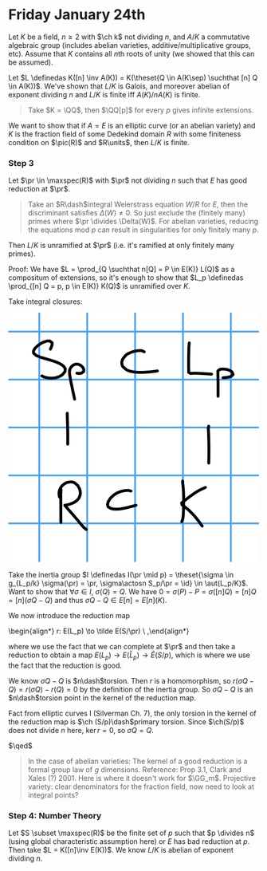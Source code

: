 # Friday January 24th

Let $K$ be a field, $n\geq 2$ with $\ch k$ not dividing $n$, and $A/K$ a commutative algebraic group (includes abelian varieties, additive/multiplicative groups, etc).
Assume that $K$ contains all $n$th roots of unity (we showed that this can be assumed).

Let $L \definedas K([n] \inv A(K)) = K(\theset{Q \in A(K\sep) \suchthat [n] Q \in A(K))$.
We've shown that $L/K$ is Galois, and moreover abelian of exponent dividing $n$ and $L/K$ is finite iff $A(K) / n A(K)$ is finite.

> Take $K = \QQ$, then $\QQ[p]$ for every $p$ gives infinite extensions.

We want to show that if $A=E$ is an elliptic curve (or an abelian variety) and $K$ is the fraction field of some Dedekind domain $R$ with some finiteness condition on $\pic(R)$ and $R\units$, then $L/K$ is finite.

### Step 3 

Let $\pr \in \maxspec(R)$ with $\pr$ not dividing $n$ such that $E$ has good reduction at $\pr$.

> Take an $R\dash$integral Weierstrass equation $W/R$ for $E$, then the discriminant satisfies $\Delta(W) \neq 0$.
> So just exclude the (finitely many) primes where $\pr \divides \Delta(W)$.
> For abelian varieties, reducing the equations mod $p$ can result in singularities for only finitely many $p$.

Then $L/K$ is unramified at $\pr$ (i.e. it's ramified at only finitely many primes).

Proof:
We have $L = \prod_{Q \suchthat n[Q] = P \in E(K)} L(Q)$ as a compositum of extensions, so it's enough to show that
$L_p \definedas \prod_{[n] Q = p, p \in E(K)} K(Q)$ is unramified over $K$.

Take integral closures:

![Image](figures/2020-01-24-12:34.png)

Take the inertia group $I \definedas I(\pr \mid p) = \theset{\sigma \in g_{L_p/k} \sigma(\pr) = \pr, \sigma\actosn S_p/\pr = \id} \in \aut(L_p/K)$.
Want to show that $\forall \sigma \in I$, $\sigma(Q) = Q$.
We have $0 = \sigma(P) - P = \sigma([n]Q) = [n]Q = [n](\sigma Q - Q)$ and thus $\sigma Q - Q \in E[n] = E[n](K)$.

We now introduce the reduction map

\begin{align*}
r: E(L_p) \to \tilde E(S/\pr) \\
,\end{align*}

where we use the fact that we can complete at $\pr$ and then take a reduction to obtain a map $E(L_p) \to E(\hat L_p) \to \tilde E(S/p)$, which is where we use the fact that the reduction is good.

We know $\sigma Q - Q$ is $n\dash$torsion.
Then $r$ is a homomorphism, so $r(\sigma Q - Q) = r(\sigma Q) - r(Q) = 0$ by the definition of the inertia group.
So $\sigma Q - Q$ is an $n\dash$torsion point in the kernel of the reduction map.

Fact from elliptic curves I (Silverman Ch. 7), the only torsion in the kernel of the reduction map is $\ch (S/p)\dash$primary torsion.
Since $\ch(S/p)$ does not divide $n$ here, $\ker r = 0$, so $\sigma Q = Q$.

$\qed$

> In the case of abelian varieties: The kernel of a good reduction is a formal group law of $g$ dimensions.
> Reference: Prop 3.1, Clark and Xales (?) 2001.
> Here is where it doesn't work for $\GG_m$.
> Projective variety: clear denominators for the fraction field, now need to look at integral points?


### Step 4: Number Theory

Let $S \subset \maxspec(R)$ be the finite set of $p$ such that $p \divides n$ (using global characteristic assumption here) or $E$ has bad reduction at $p$.
Then take $L = K([n]\inv E(K))$.
We know $L/K$ is abelian of exponent dividing $n$.
